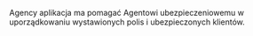 Agency aplikacja ma pomagać Agentowi ubezpieczeniowemu w uporządkowaniu wystawionych polis i ubezpieczonych klientów.
